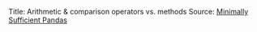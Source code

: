 Title: Arithmetic & comparison operators vs. methods
Source: [Minimally Sufficient Pandas](https://medium.com/dunder-data/minimally-sufficient-pandas-a8e67f2a2428)
